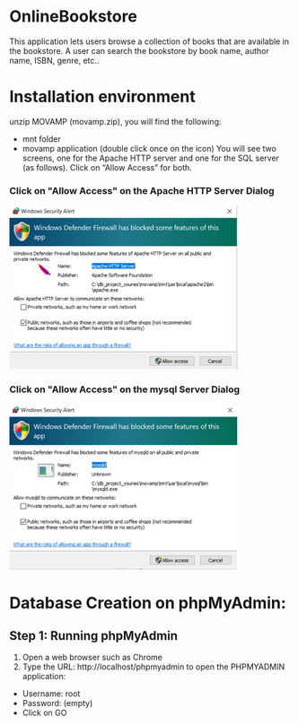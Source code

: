 # OnlineBookstore
This application lets users browse a collection of books that are available in the bookstore. A user can search the bookstore by book name, author name, ISBN, genre, etc..

# Installation environment
unzip MOVAMP (movamp.zip), you will find the following: 
-	mnt folder
-	movamp application (double click once on the icon)
You will see two screens, one for the Apache HTTP server and one for the SQL server (as follows). Click on “Allow Access” for both.

### Click on "Allow Access" on the Apache HTTP Server Dialog
![](Images/ApacheServer_Access.png)

### Click on "Allow Access" on the mysql Server Dialog
![](Images/SqlServer_Access.png)

# Database Creation on phpMyAdmin:
## Step 1: Running phpMyAdmin
1.	Open a web browser such as Chrome
1.	Type the URL: http://localhost/phpmyadmin to open the PHPMYADMIN application:
-	Username: root
-	Password: (empty)
-	Click on GO
